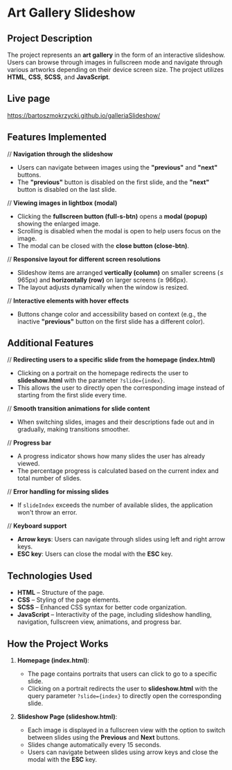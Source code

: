 # Art Gallery Slideshow

## Project Description

The project represents an **art gallery** in the form of an interactive slideshow. Users can browse through images in fullscreen mode and navigate through various artworks depending on their device screen size. The project utilizes **HTML**, **CSS**, **SCSS**, and **JavaScript**.

## Live page
https://bartoszmokrzycki.github.io/galleriaSlideshow/

## Features Implemented 

// **Navigation through the slideshow**
- Users can navigate between images using the **"previous"** and **"next"** buttons.
- The **"previous"** button is disabled on the first slide, and the **"next"** button is disabled on the last slide.

// **Viewing images in lightbox (modal)**
- Clicking the **fullscreen button (full-s-btn)** opens a **modal (popup)** showing the enlarged image.
- Scrolling is disabled when the modal is open to help users focus on the image.
- The modal can be closed with the **close button (close-btn)**.

// **Responsive layout for different screen resolutions**
- Slideshow items are arranged **vertically (column)** on smaller screens (≤ 965px) and **horizontally (row)** on larger screens (≥ 966px).
- The layout adjusts dynamically when the window is resized.

// **Interactive elements with hover effects**
- Buttons change color and accessibility based on context (e.g., the inactive **"previous"** button on the first slide has a different color).

## Additional Features

// **Redirecting users to a specific slide from the homepage (index.html)**
- Clicking on a portrait on the homepage redirects the user to **slideshow.html** with the parameter `?slide={index}`.
- This allows the user to directly open the corresponding image instead of starting from the first slide every time.

// **Smooth transition animations for slide content**
- When switching slides, images and their descriptions fade out and in gradually, making transitions smoother.

// **Progress bar**
- A progress indicator shows how many slides the user has already viewed.
- The percentage progress is calculated based on the current index and total number of slides.

// **Error handling for missing slides**
- If `slideIndex` exceeds the number of available slides, the application won't throw an error.

// **Keyboard support**
- **Arrow keys**: Users can navigate through slides using left and right arrow keys.
- **ESC key**: Users can close the modal with the **ESC** key.

## Technologies Used

- **HTML** – Structure of the page.
- **CSS** – Styling of the page elements.
- **SCSS** – Enhanced CSS syntax for better code organization.
- **JavaScript** – Interactivity of the page, including slideshow handling, navigation, fullscreen view, animations, and progress bar.

## How the Project Works

1. **Homepage (index.html)**:
   - The page contains portraits that users can click to go to a specific slide.
   - Clicking on a portrait redirects the user to **slideshow.html** with the query parameter `?slide={index}` to directly open the corresponding slide.

2. **Slideshow Page (slideshow.html)**:
   - Each image is displayed in a fullscreen view with the option to switch between slides using the **Previous** and **Next** buttons.
   - Slides change automatically every 15 seconds.
   - Users can navigate between slides using arrow keys and close the modal with the **ESC** key.



